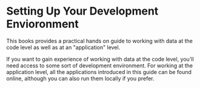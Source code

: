 # Setting Up Your Development Envioronment

This books provides a practical hands on guide to working with data at the code level as well as at an "application" level.

If you want to gain experience of working with data at the code level, you'll need access to some sort of development environment. For working at the application level, all the applications introduced in this guide can be found online, although you can also run them locally if you prefer.



